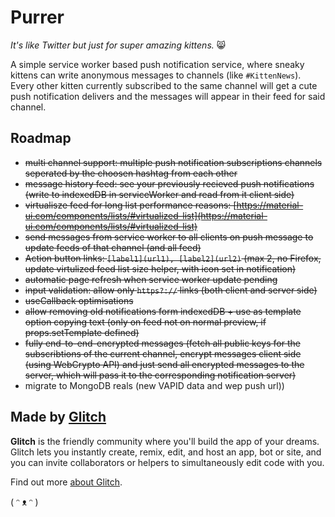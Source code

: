 # Purrer

_It's like Twitter but just for super amazing kittens._ 😸

A simple service worker based push notification service, where sneaky kittens can write anonymous messages to channels (like `#KittenNews`). Every other kitten currently subscribed to the same channel will get a cute push notification delivers and the messages will appear in their feed for said channel.

## Roadmap

- ~~multi channel support: multiple push notification subscriptions channels seperated by the choosen hashtag from each other~~
- ~~message history feed: see your previously recieved push notifications (write to indexedDB in serviceWorker and read from it client side)~~
- ~~virtualisze feed for long list performance reasons: [https://material-ui.com/components/lists/#virtualized-list](https://material-ui.com/components/lists/#virtualized-list)~~
- ~~send messages from service worker to all clients on push message to update feeds of that channel (and all feed)~~
- ~~Action button links: `[label1](url1), [label2](url2)` (max 2, no Firefox, update virtulized feed list size helper, with icon set in notification)~~
- ~~automatic page refresh when service worker update pending~~
- ~~input validation: allow only `https?://` links (both client and server side)~~
- ~~useCallback optimisations~~
- ~~allow removing old notifications form indexedDB + use as template option copying text (only on feed not on normal preview, if props.setTemplate defined)~~
- ~~fully end-to-end-encrypted messages (fetch all public keys for the subscribtions of the current channel, encrypt messages client side (using WebCrypto API) and just send all encrypted messages to the server, which will pass it to the corresponding notification server)~~
- migrate to MongoDB reals (new VAPID data and wep push url))

## Made by [Glitch](https://glitch.com/)

**Glitch** is the friendly community where you'll build the app of your dreams. Glitch lets you instantly create, remix, edit, and host an app, bot or site, and you can invite collaborators or helpers to simultaneously edit code with you.

Find out more [about Glitch](https://glitch.com/about).

( ᵔ ᴥ ᵔ )
